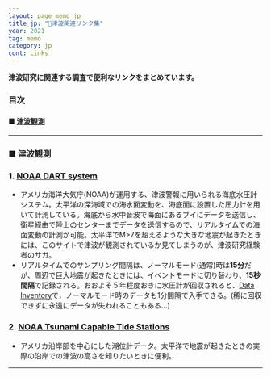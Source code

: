 ```yaml
---
layout: page_memo_jp
title_jp: "🌊津波関連リンク集"
year: 2021
tag: memo
category: jp
cont: Links
---
```

**津波研究に関連する調査で便利なリンクをまとめています。**


<div class="box22">

<h3> <strong> 目次 </strong> </h3>
<h4> <strong>
 ■ <a href="#津波観測"> 津波観測 </a> <br/>
 <!-- ■  <a href="#日本の火山"> 日本の火山 </a> <br/>
 ■  <a href="#火山研究に使うデータ"> 火山学研究に使うデータ </a> <br/> -->
</strong> </h4>
</div>

---

<a id="津波観測"> </a>

### **■ 津波観測**


### 1. [NOAA DART system](https://www.ndbc.noaa.gov/dart.shtml)

- アメリカ海洋大気庁(NOAA)が運用する、津波警報に用いられる海底水圧計システム。太平洋の深海域での海水面変動を、海底面に設置した圧力計を用いて計測している。海底から水中音波で海面にあるブイにデータを送信し、衛星経由で陸上のセンターまでデータを送信するので、リアルタイムでの海面変動の計測が可能。太平洋でM>7を超えるような大きな地震が起きたときには、このサイトで津波が観測されているか見てしまうのが、津波研究経験者のサガ。
- リアルタイムでのサンプリング間隔は、ノーマルモード(通常)時は**15分**だが、周辺で巨大地震が起きたときには、イベントモードに切り替わり、**15秒間隔**で記録される。おおよそ５年程度おきに水圧計が回収されると、[Data Inventory](https://www.ngdc.noaa.gov/hazard/dart/)で，ノーマルモード時のデータも1分間隔で入手できる。(稀に回収できずに永遠にデータが失われることもある...)

### 2. [NOAA Tsunami Capable Tide Stations](https://tidesandcurrents.noaa.gov/tsunami/#)

- アメリカ沿岸部を中心にした潮位計データ。太平洋で地震が起きたときの実際の沿岸での津波の高さを知りたいときに便利。

---

